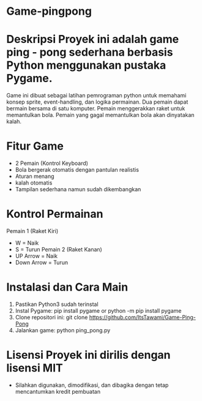 # Game-pingpong
# Deskripsi Proyek ini adalah game ping - pong sederhana berbasis Python menggunakan pustaka Pygame.
Game ini dibuat sebagai latihan pemrograman python untuk memahami konsep sprite, event-handling, dan logika permainan.
Dua pemain dapat bermain bersama di satu komputer.
Pemain menggerakkan raket untuk memantulkan bola.
Pemain yang gagal memantulkan bola akan dinyatakan kalah.
# Fitur Game
- 2 Pemain (Kontrol Keyboard)
- Bola bergerak otomatis dengan pantulan realistis
- Aturan menang
-  kalah otomatis
- Tampilan sederhana namun sudah dikembangkan
# Kontrol Permainan 
Pemain 1 (Raket Kiri) 
- W = Naik
- S = Turun
Pemain 2 (Raket Kanan)
- UP Arrow = Naik
- Down Arrow = Turun
# Instalasi dan Cara Main 
1. Pastikan Python3 sudah terinstal
2. Instal Pygame:    pip install pygame or python -m pip install pygame
3. Clone repositori ini:    git clone https://github.com/ItsTawami/Game-Ping-Pong
4. Jalankan game: python ping_pong.py
# Lisensi Proyek ini dirilis dengan lisensi MIT 
- Silahkan digunakan, dimodifikasi, dan dibagika dengan tetap mencantumkan kredit pembuatan

